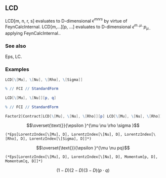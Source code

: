 ##  LCD 

LCD[m, n, r, s] evaluates to D-dimensional $\epsilon ^{m n r s}$ by virtue of FeynCalcInternal. LCD[m,...][p, ...] evaluates to D-dimensional $\epsilon ^{m \text{..} \mu  \text{..}}p_{\mu  \text{..}}$ applying FeynCalcInternal..

###  See also 

Eps, LC.

###  Examples 

```mathematica
LCD[\[Mu], \[Nu], \[Rho], \[Sigma]] 
 
% // FCI // StandardForm 
 
LCD[\[Mu], \[Nu]][p, q] 
 
% // FCI // StandardForm 
 
Factor2[Contract[LCD[\[Mu], \[Nu], \[Rho]][p] LCD[\[Mu], \[Nu], \[Rho]][q]]]
```

$$\overset{\text{}}{\epsilon }^{\mu \nu \rho \sigma }$$

```
(*Eps[LorentzIndex[\[Mu], D], LorentzIndex[\[Nu], D], LorentzIndex[\[Rho], D], LorentzIndex[\[Sigma], D]]*)
```

$$\overset{\text{}}{\epsilon }^{\mu \nu pq}$$

```
(*Eps[LorentzIndex[\[Mu], D], LorentzIndex[\[Nu], D], Momentum[p, D], Momentum[q, D]]*)
```

$$(1-D) (2-D) (3-D) (p\cdot q)$$